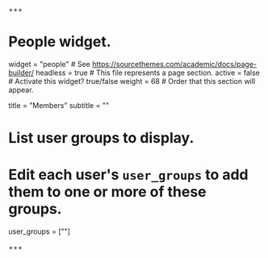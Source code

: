 +++
# People widget.
widget = "people"  # See https://sourcethemes.com/academic/docs/page-builder/
headless = true  # This file represents a page section.
active = false # Activate this widget? true/false
weight = 68  # Order that this section will appear.

title = "Members"
subtitle = ""

# List user groups to display.
#   Edit each user's `user_groups` to add them to one or more of these groups.
user_groups = [""]

+++

